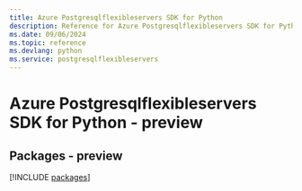 ```yaml
---
title: Azure Postgresqlflexibleservers SDK for Python
description: Reference for Azure Postgresqlflexibleservers SDK for Python
ms.date: 09/06/2024
ms.topic: reference
ms.devlang: python
ms.service: postgresqlflexibleservers
---
```

# Azure Postgresqlflexibleservers SDK for Python - preview
## Packages - preview
[!INCLUDE [packages](postgresqlflexibleservers-index.md)]